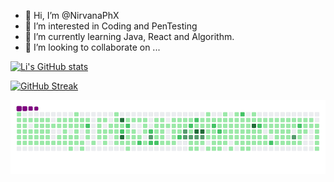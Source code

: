 - 👋 Hi, I’m @NirvanaPhX
- 👀 I’m interested in Coding and PenTesting
- 🌱 I’m currently learning Java, React and Algorithm.
- 💞️ I’m looking to collaborate on ...


<!---
NirvanaPhX/NirvanaPhX is a ✨ special ✨ repository because its `README.md` (this file) appears on your GitHub profile.
You can click the Preview link to take a look at your changes.
--->

[![Li's GitHub stats](https://github-readme-stats.vercel.app/api?username=NirvanaPhX&count_private=true&theme=dark)](https://github.com/anuraghazra/github-readme-stats)

[![GitHub Streak](https://github-readme-streak-stats.herokuapp.com?user=Nirvanaphx&date_format=M%20j%5B%2C%20Y%5D&theme=dark)](https://git.io/streak-stats)

![snake gif](https://github.com/NirvanaPhX/NirvanaPhX/blob/output/github-contribution-grid-snake.gif)
